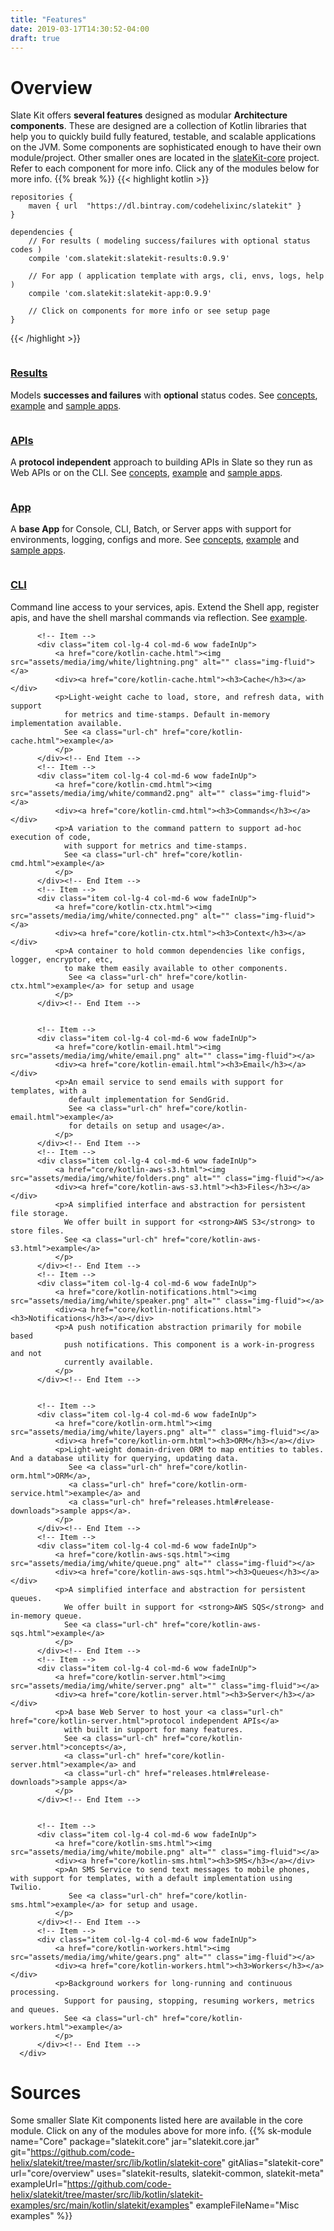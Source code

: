 ```yaml
---
title: "Features"
date: 2019-03-17T14:30:52-04:00
draft: true
---
```


# Overview
Slate Kit offers <strong>several features</strong> designed as modular <strong>Architecture components</strong>. These are designed are a collection of Kotlin libraries that help you to quickly build fully featured, testable, 
and scalable applications on the JVM. Some components are sophisticated enough to have their own module/project. Other smaller ones are
located in the <a class="url-ch" href="#project">slateKit-core</a> project.
 Refer to each component for more info. Click any of the modules below for more info.
 {{% break %}}
{{< highlight kotlin >}}

     
    repositories {
        maven { url  "https://dl.bintray.com/codehelixinc/slatekit" }
    }

    dependencies {
        // For results ( modeling success/failures with optional status codes )
        compile 'com.slatekit:slatekit-results:0.9.9'

        // For app ( application template with args, cli, envs, logs, help )
        compile 'com.slatekit:slatekit-app:0.9.9'

        // Click on components for more info or see setup page
    }

{{< /highlight >}}

<section id="services" class="services">
  <div class="container">
      <div class="row text-center">
            <!-- Item -->
          <div class="item col-lg-4 col-md-6 wow fadeInUp">
              <a href="core/kotlin-result.html"><img src="assets/media/img/white/target.png" alt="" class="img-fluid"></a>
              <div><a href="core/kotlin-apis.html"><h3>Results</h3></a></div>
              <p>Models <strong>successes and failures</strong> with <strong>optional</strong> status codes. 
                 See <a class="url-ch" href="core/kotlin-apis.html">concepts</a>, 
                 <a class="url-ch" href="core/kotlin-api.html">example</a> and 
                 <a class="url-ch" href="releases.html#release-downloads">sample apps</a>.
              </p>
          </div><!-- End Item -->
          <!-- Item -->
          <div class="item col-lg-4 col-md-6 wow fadeInUp">
              <a href="core/kotlin-apis.html"><img src="assets/media/img/white/webapi.png" alt="" class="img-fluid"></a>
              <div><a href="core/kotlin-apis.html"><h3>APIs</h3></a></div>
              <p>A <strong>protocol independent</strong> approach to building APIs in Slate so they run as Web APIs or on the CLI. 
                 See <a class="url-ch" href="core/kotlin-apis.html">concepts</a>, 
                 <a class="url-ch" href="core/kotlin-api.html">example</a> and 
                 <a class="url-ch" href="releases.html#release-downloads">sample apps</a>.
              </p>
          </div><!-- End Item -->
          <!-- Item -->
          <div class="item col-lg-4 col-md-6 wow fadeInUp">
              <a href="core/kotlin-app.html"><img src="assets/media/img/white/desktop.png" alt="" class="img-fluid"></a>
              <div><a href="core/kotlin-app.html"><h3>App</h3></a></div>
              <p>A <strong>base App</strong> for Console, CLI, Batch, or Server apps with support for environments, logging, configs and more.
                 See <a class="url-ch" href="core/kotlin-app.html">concepts</a>, 
                 <a class="url-ch" href="core/kotlin-app.html">example</a> and 
                 <a class="url-ch" href="releases.html#release-downloads">sample apps</a>.
              </p>
          </div><!-- End Item -->
          <!-- Item -->
          <div class="item col-lg-4 col-md-6 wow fadeInUp">
              <a href="core/kotlin-cli.html"><img src="assets/media/img/white/terminal.png" alt="" class="img-fluid"></a>
              <div><a href="core/kotlin-cli.html"><h3>CLI</h3></a></div>
              <p>Command line access to your services, apis. Extend the Shell app, 
                 register apis, and have the shell marshal commands via reflection.
                 See <a class="url-ch" href="core/kotlin-cli.html">example</a>.
              </p>
          </div><!-- End Item -->

          <!-- Item -->
          <div class="item col-lg-4 col-md-6 wow fadeInUp">
              <a href="core/kotlin-cache.html"><img src="assets/media/img/white/lightning.png" alt="" class="img-fluid"></a>
              <div><a href="core/kotlin-cache.html"><h3>Cache</h3></a></div>
              <p>Light-weight cache to load, store, and refresh data, with support 
                for metrics and time-stamps. Default in-memory implementation available. 
                See <a class="url-ch" href="core/kotlin-cache.html">example</a> 
              </p>
          </div><!-- End Item -->
          <!-- Item -->
          <div class="item col-lg-4 col-md-6 wow fadeInUp">
              <a href="core/kotlin-cmd.html"><img src="assets/media/img/white/command2.png" alt="" class="img-fluid"></a>
              <div><a href="core/kotlin-cmd.html"><h3>Commands</h3></a></div>
              <p>A variation to the command pattern to support ad-hoc execution of code, 
                with support for metrics and time-stamps. 
                See <a class="url-ch" href="core/kotlin-cmd.html">example</a> 
              </p>
          </div><!-- End Item -->
          <!-- Item -->
          <div class="item col-lg-4 col-md-6 wow fadeInUp">
              <a href="core/kotlin-ctx.html"><img src="assets/media/img/white/connected.png" alt="" class="img-fluid"></a>
              <div><a href="core/kotlin-ctx.html"><h3>Context</h3></a></div>
              <p>A container to hold common dependencies like configs, logger, encryptor, etc, 
                to make them easily available to other components.
                 See <a class="url-ch" href="core/kotlin-ctx.html">example</a> for setup and usage
              </p>
          </div><!-- End Item -->


          <!-- Item -->
          <div class="item col-lg-4 col-md-6 wow fadeInUp">
              <a href="core/kotlin-email.html"><img src="assets/media/img/white/email.png" alt="" class="img-fluid"></a>
              <div><a href="core/kotlin-email.html"><h3>Email</h3></a></div>
              <p>An email service to send emails with support for templates, with a 
                 default implementation for SendGrid.
                 See <a class="url-ch" href="core/kotlin-email.html">example</a> 
                 for details on setup and usage</a>.
              </p>
          </div><!-- End Item -->
          <!-- Item -->
          <div class="item col-lg-4 col-md-6 wow fadeInUp">
              <a href="core/kotlin-aws-s3.html"><img src="assets/media/img/white/folders.png" alt="" class="img-fluid"></a>
              <div><a href="core/kotlin-aws-s3.html"><h3>Files</h3></a></div>
              <p>A simplified interface and abstraction for persistent file storage. 
                We offer built in support for <strong>AWS S3</strong> to store files. 
                See <a class="url-ch" href="core/kotlin-aws-s3.html">example</a>
              </p>
          </div><!-- End Item -->
          <!-- Item -->
          <div class="item col-lg-4 col-md-6 wow fadeInUp">
              <a href="core/kotlin-notifications.html"><img src="assets/media/img/white/speaker.png" alt="" class="img-fluid"></a>
              <div><a href="core/kotlin-notifications.html"><h3>Notifications</h3></a></div>
              <p>A push notification abstraction primarily for mobile based 
                push notifications. This component is a work-in-progress and not 
                currently available.
              </p>
          </div><!-- End Item -->


          <!-- Item -->
          <div class="item col-lg-4 col-md-6 wow fadeInUp">
              <a href="core/kotlin-orm.html"><img src="assets/media/img/white/layers.png" alt="" class="img-fluid"></a>
              <div><a href="core/kotlin-orm.html"><h3>ORM</h3></a></div>
              <p>Light-weight domain-driven ORM to map entities to tables. And a database utility for querying, updating data.
                 See <a class="url-ch" href="core/kotlin-orm.html">ORM</a>, 
                 <a class="url-ch" href="core/kotlin-orm-service.html">example</a> and 
                 <a class="url-ch" href="releases.html#release-downloads">sample apps</a>.
              </p>
          </div><!-- End Item -->
          <!-- Item -->
          <div class="item col-lg-4 col-md-6 wow fadeInUp">
              <a href="core/kotlin-aws-sqs.html"><img src="assets/media/img/white/queue.png" alt="" class="img-fluid"></a>
              <div><a href="core/kotlin-aws-sqs.html"><h3>Queues</h3></a></div>
              <p>A simplified interface and abstraction for persistent queues. 
                We offer built in support for <strong>AWS SQS</strong> and in-memory queue. 
                See <a class="url-ch" href="core/kotlin-aws-sqs.html">example</a>
              </p>
          </div><!-- End Item -->
          <!-- Item -->
          <div class="item col-lg-4 col-md-6 wow fadeInUp">
              <a href="core/kotlin-server.html"><img src="assets/media/img/white/server.png" alt="" class="img-fluid"></a>
              <div><a href="core/kotlin-server.html"><h3>Server</h3></a></div>
              <p>A base Web Server to host your <a class="url-ch" href="core/kotlin-server.html">protocol independent APIs</a> 
                with built in support for many features. 
                See <a class="url-ch" href="core/kotlin-server.html">concepts</a>, 
                <a class="url-ch" href="core/kotlin-server.html">example</a> and 
                <a class="url-ch" href="releases.html#release-downloads">sample apps</a>
              </p>
          </div><!-- End Item -->


          <!-- Item -->
          <div class="item col-lg-4 col-md-6 wow fadeInUp">
              <a href="core/kotlin-sms.html"><img src="assets/media/img/white/mobile.png" alt="" class="img-fluid"></a>
              <div><a href="core/kotlin-sms.html"><h3>SMS</h3></a></div>
              <p>An SMS Service to send text messages to mobile phones, with support for templates, with a default implementation using Twilio.
                 See <a class="url-ch" href="core/kotlin-sms.html">example</a> for setup and usage. 
              </p>
          </div><!-- End Item -->
          <!-- Item -->
          <div class="item col-lg-4 col-md-6 wow fadeInUp">
              <a href="core/kotlin-workers.html"><img src="assets/media/img/white/gears.png" alt="" class="img-fluid"></a>
              <div><a href="core/kotlin-workers.html"><h3>Workers</h3></a></div>
              <p>Background workers for long-running and continuous processing. 
                Support for pausing, stopping, resuming workers, metrics and queues. 
                See <a class="url-ch" href="core/kotlin-workers.html">example</a>
              </p>
          </div><!-- End Item -->
      </div>
  </div>
</section>


# Sources
Some smaller Slate Kit components listed here are available in the core module. Click on any of the modules above for more info.
{{% sk-module 
    name="Core"
    package="slatekit.core"
    jar="slatekit.core.jar"
    git="https://github.com/code-helix/slatekit/tree/master/src/lib/kotlin/slatekit-core"
    gitAlias="slatekit-core"
    url="core/overview"
    uses="slatekit-results, slatekit-common, slatekit-meta"
    exampleUrl="https://github.com/code-helix/slatekit/tree/master/src/lib/kotlin/slatekit-examples/src/main/kotlin/slatekit/examples"
    exampleFileName="Misc examples"
%}}
